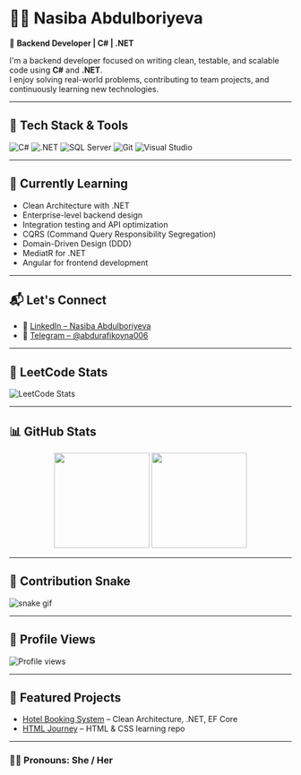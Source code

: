 # 👩‍💻 Nasiba Abdulboriyeva

🎯 **Backend Developer | C# | .NET**

I'm a backend developer focused on writing clean, testable, and scalable code using **C#** and **.NET**.  
I enjoy solving real-world problems, contributing to team projects, and continuously learning new technologies.

---

## 🚀 Tech Stack & Tools

![C#](https://img.shields.io/badge/C%23-239120?style=for-the-badge&logo=csharp&logoColor=white)
![.NET](https://img.shields.io/badge/.NET-512BD4?style=for-the-badge&logo=dotnet&logoColor=white)
![SQL Server](https://img.shields.io/badge/SQL%20Server-CC2927?style=for-the-badge&logo=microsoftsqlserver&logoColor=white)
![Git](https://img.shields.io/badge/Git-F05032?style=for-the-badge&logo=git&logoColor=white)
![Visual Studio](https://img.shields.io/badge/Visual%20Studio-5C2D91?style=for-the-badge&logo=visualstudio&logoColor=white)

---

## 🌱 Currently Learning

- Clean Architecture with .NET  
- Enterprise-level backend design   
- Integration testing and API optimization  
- CQRS (Command Query Responsibility Segregation)  
- Domain-Driven Design (DDD)  
- MediatR for .NET  
- Angular for frontend development

---

## 📬 Let's Connect

- 💼 [LinkedIn – Nasiba Abdulboriyeva](https://www.linkedin.com/in/nasiba-abdulboriyeva-17b230379)  
- 💬 [Telegram – @abdurafikovna006](https://t.me/abdurafikovna006)  

---

## 🧠 LeetCode Stats

![LeetCode Stats](https://leetcard.jacoblin.cool/Nasiba006?theme=dark&ext=heatmap)

---

## 📊 GitHub Stats

<div align="center">
  <img src="https://github-readme-stats.vercel.app/api?username=NasibaAbdulboriyeva&show_icons=true&theme=tokyonight" height="170" />
  <img src="https://github-readme-stats.vercel.app/api/top-langs/?username=NasibaAbdulboriyeva&layout=compact&theme=tokyonight" height="170" />
</div>

---

## 🐍 Contribution Snake  

![snake gif](https://github.com/NasibaAbdulboriyeva/NasibaAbdulboriyeva/blob/output/github-contribution-grid-snake.svg)  

---

## 👀 Profile Views  

![Profile views](https://komarev.com/ghpvc/?username=NasibaAbdulboriyeva&label=Profile%20views&color=0e75b6&style=flat)  

---

## 📌 Featured Projects  

- [Hotel Booking System](https://github.com/NasibaAbdulboriyeva/HotelBookingSystem) – Clean Architecture, .NET, EF Core  
- [HTML Journey](https://github.com/NasibaAbdulboriyeva/html-journey) – HTML & CSS learning repo  
---

### 🙋‍♀️ Pronouns: She / Her
